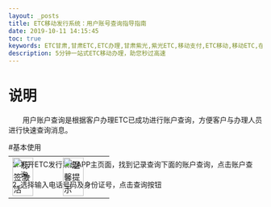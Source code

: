 ```yaml
---
layout: _posts
title: ETC移动发行系统：用户账号查询指导指南
date: 2019-10-11 14:15:45
toc: true
keywords: ETC甘肃,甘肃ETC,ETC办理,甘肃紫光,紫光ETC,移动支付,ETC移动,移动ETC,在线充值,ETC办理,卡片办理,OBU办理,OBU激活,ETC手持终端,甘肃ETC办理,甘肃ETC发行,移动发行终端,ETC移动发行系统
description: 5分钟一站式ETC移动办理，助您秒过高速
---
```

# 说明
&emsp;&emsp;用户账户查询是根据客户办理ETC已成功进行账户查询，方便客户与办理人员进行快速查询消息。

#基本使用
1. 打开ETC发行系统APP主页面，找到记录查询下面的账户查询，点击账户查询。
2. 选择输入电话号码及身份证号，点击查询按钮
<table style = "margin-top:-80px"> 
  <tr>
      <td><img src="/pub-images/obuactivation.png" width="70%" alt="标签激活"/></td>
      <td><img src="/pub-images/obuactication1.png" width="70%" alt="温馨提示"/></td>
  </tr>
</table>


